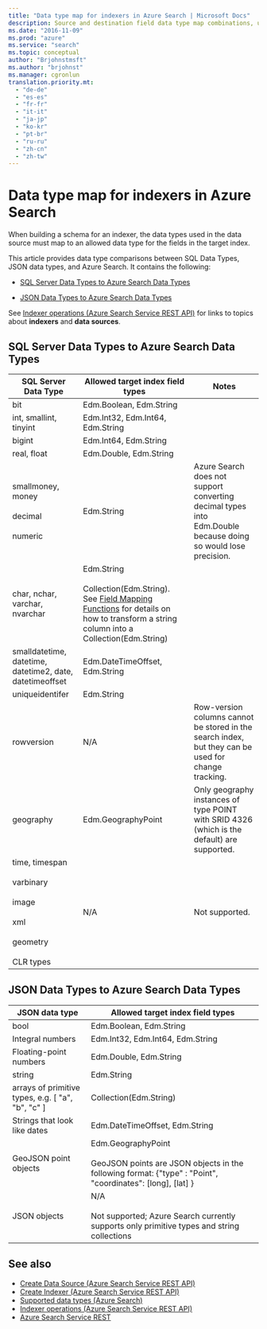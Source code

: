 ```yaml
---
title: "Data type map for indexers in Azure Search | Microsoft Docs"
description: Source and destination field data type map combinations, used when crawling external data sources for data ingestion in an Azure Search index.
ms.date: "2016-11-09"
ms.prod: "azure"
ms.service: "search"
ms.topic: conceptual
author: "Brjohnstmsft"
ms.author: "brjohnst"
ms.manager: cgronlun
translation.priority.mt:
  - "de-de"
  - "es-es"
  - "fr-fr"
  - "it-it"
  - "ja-jp"
  - "ko-kr"
  - "pt-br"
  - "ru-ru"
  - "zh-cn"
  - "zh-tw"
---
```

# Data type map for indexers in Azure Search
  When building a schema for an indexer, the data types used in the data source must map to an allowed data type for the fields in the target index.  

 This article provides data type comparisons between SQL Data Types, JSON data types, and Azure Search. It contains the following:  

-   [SQL Server Data Types to Azure Search Data Types](#bkmk_sql_search)  

-   [JSON Data Types to Azure Search Data Types](#bkmk_json_search)  

 See [Indexer operations &#40;Azure Search Service REST API&#41;](indexer-operations.md) for links to topics about **indexers** and **data sources**.  

##  <a name="bkmk_sql_search"></a> SQL Server Data Types to Azure Search Data Types  

|SQL Server Data Type|Allowed target index field types|Notes|  
|--------------------------|--------------------------------------|-----------|  
|bit|Edm.Boolean, Edm.String||  
|int, smallint, tinyint|Edm.Int32, Edm.Int64, Edm.String||  
|bigint|Edm.Int64, Edm.String||  
|real, float|Edm.Double, Edm.String||  
|smallmoney, money<br /><br /> decimal<br /><br /> numeric|Edm.String|Azure Search does not support converting decimal types into Edm.Double because doing so would lose precision.|  
|char, nchar, varchar, nvarchar|Edm.String <br /><br/>Collection(Edm.String). See [Field Mapping Functions](create-indexer.md#FieldMappingFunctions) for details on how to transform a string column into a Collection(Edm.String)|  
|smalldatetime, datetime, datetime2, date, datetimeoffset|Edm.DateTimeOffset, Edm.String||  
|uniqueidentifer|Edm.String||  
|rowversion|N/A|Row-version columns cannot be stored in the search index, but they can be used for change tracking.|  
|geography|Edm.GeographyPoint|Only geography instances of type POINT with SRID 4326 (which is the default) are supported.|  
|time, timespan<br /><br /> varbinary<br /><br /> image<br /><br /> xml<br /><br /> geometry<br /><br /> CLR types|N/A|Not supported.|  

##  <a name="bkmk_json_search"></a> JSON Data Types to Azure Search Data Types  

|JSON data type|Allowed target index field types|  
|--------------------|--------------------------------------|  
|bool|Edm.Boolean, Edm.String|  
|Integral numbers|Edm.Int32, Edm.Int64, Edm.String|  
|Floating-point numbers|Edm.Double, Edm.String|  
|string|Edm.String|  
|arrays of primitive types, e.g. [ "a", "b", "c" ]|Collection(Edm.String)|  
|Strings that look like dates|Edm.DateTimeOffset, Edm.String|  
|GeoJSON point objects|Edm.GeographyPoint<br /><br /> GeoJSON points are JSON objects in the following format: {"type" : "Point", "coordinates": [long], [lat] }|  
|JSON objects|N/A<br /><br /> Not supported; Azure Search currently supports only primitive types and string collections|  

## See also  

+ [Create Data Source &#40;Azure Search Service REST API&#41;](create-data-source.md)   
+ [Create Indexer &#40;Azure Search Service REST API&#41;](create-indexer.md)   
+ [Supported data types &#40;Azure Search&#41;](supported-data-types.md)   
+ [Indexer operations &#40;Azure Search Service REST API&#41;](indexer-operations.md)   
+ [Azure Search Service REST](index.md)  
